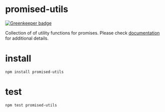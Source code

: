 promised-utils
==============

[![Greenkeeper badge](https://badges.greenkeeper.io/ForbesLindesay/promised-utils.svg)](https://greenkeeper.io/)

Collection of of utility functions for promises.
Please check [documentation] for additional details.

# install #

    npm install promised-utils

# test #

    npm test promised-utils

[documentation]:http://forbeslindesay.github.com/promised-utils/docs/promised-utils.html
